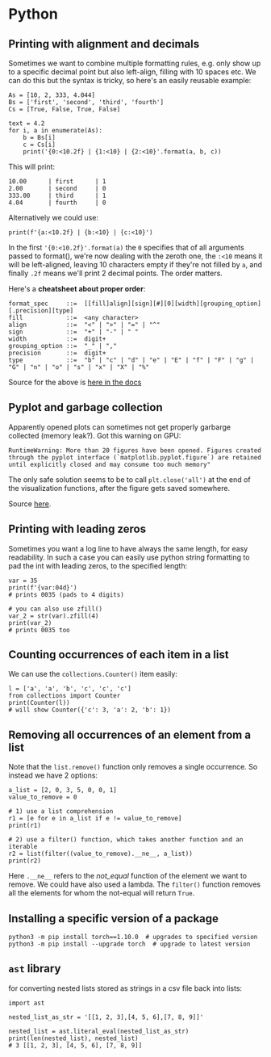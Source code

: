 # Python


## Printing with alignment and decimals
Sometimes we want to combine multiple formatting rules, e.g. only show up to a specific decimal point but also left-align, filling with 10 spaces etc. We can do this but the syntax is tricky, so here's an easily reusable example:

```
As = [10, 2, 333, 4.044]
Bs = ['first', 'second', 'third', 'fourth']
Cs = [True, False, True, False]

text = 4.2
for i, a in enumerate(As):
    b = Bs[i]
    c = Cs[i]
    print('{0:<10.2f} | {1:<10} | {2:<10}'.format(a, b, c))
```

 This will print:
 ```
10.00      | first      | 1         
2.00       | second     | 0         
333.00     | third      | 1         
4.04       | fourth     | 0
```

Alternatively we could use:
```
print(f'{a:<10.2f} | {b:<10} | {c:<10}')
```

In the first `'{0:<10.2f}'.format(a)` the `0` specifies that of all arguments passed to format(), we're now dealing with the zeroth one, the `:<10` means it will be left-aligned, leaving 10 characters empty if they're not filled by `a`, and finally `.2f` means we'll print 2 decimal points. The order matters.

Here's a **cheatsheet about proper order**:

```
format_spec     ::=  [[fill]align][sign][#][0][width][grouping_option][.precision][type]
fill            ::=  <any character>
align           ::=  "<" | ">" | "=" | "^"
sign            ::=  "+" | "-" | " "
width           ::=  digit+
grouping_option ::=  "_" | ","
precision       ::=  digit+
type            ::=  "b" | "c" | "d" | "e" | "E" | "f" | "F" | "g" | "G" | "n" | "o" | "s" | "x" | "X" | "%"
```
Source for the above is [here in the docs](https://docs.python.org/3/library/string.html#formatspec)

## Pyplot and garbage collection

Apparently opened plots can sometimes not get properly garbarge collected (memory leak?). Got this warning on GPU: 

```
RuntimeWarning: More than 20 figures have been opened. Figures created through the pyplot interface (`matplotlib.pyplot.figure`) are retained until explicitly closed and may consume too much memory"
```

The only safe solution seems to be to call `plt.close('all')` at the end of the visualization functions, after the figure gets saved somewhere.

Source [here](https://stackoverflow.com/questions/8213522/when-to-use-cla-clf-or-close-for-clearing-a-plot-in-matplotlib).

## Printing with leading zeros

Sometimes you want a log line to have always the same length, for easy readability. In such a case you can easily use python string formatting to pad the int with leading zeros, to the specified length:

```
var = 35
print(f'{var:04d}')
# prints 0035 (pads to 4 digits)

# you can also use zfill()
var_2 = str(var).zfill(4)
print(var_2)
# prints 0035 too
```

## Counting occurrences of each item in a list

We can use the `collections.Counter()` item easily:

```
l = ['a', 'a', 'b', 'c', 'c', 'c']
from collections import Counter
print(Counter(l))
# will show Counter({'c': 3, 'a': 2, 'b': 1})
```

## Removing all occurrences of an element from a list

Note that the `list.remove()` function only removes a single occurrence.
So instead we have 2 options:

```
a_list = [2, 0, 3, 5, 0, 0, 1]
value_to_remove = 0

# 1) use a list comprehension
r1 = [e for e in a_list if e != value_to_remove]
print(r1)

# 2) use a filter() function, which takes another function and an iterable
r2 = list(filter((value_to_remove).__ne__, a_list))
print(r2)
```

Here `.__ne__` refers to the _not_equal_ function of the element we want to remove. We could have also used a lambda. The `filter()` function removes all the elements for whom the not-equal will return `True`.

## Installing a specific version of a package

```
python3 -m pip install torch==1.10.0  # upgrades to specified version
python3 -m pip install --upgrade torch  # upgrade to latest version
```

## `ast` library

for converting nested lists stored as strings in a csv file back into lists:

```
import ast

nested_list_as_str = '[[1, 2, 3],[4, 5, 6],[7, 8, 9]]'

nested_list = ast.literal_eval(nested_list_as_str)
print(len(nested_list), nested_list)
# 3 [[1, 2, 3], [4, 5, 6], [7, 8, 9]]

```
